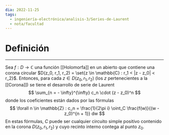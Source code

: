 ```yaml
---
dia: 2022-11-25
tags:
  - ingeniería-electrónica/analisis-3/Series-de-Laurent
  - nota/facultad
---
```

# Definición
---
Sea $f : D \to \mathbb{C}$ una función [[Holomorfa]] en un abierto que contiene una corona circular $D(z_0, r_1, r_2) = \set{z \in \mathbb{C} : r_1 < |z - z_0| < r_2}$. Entonces, para cada $z \in D(z_0, r_1, r_2)$ (los $z$ pertenecientes a la [[Corona]]) se tiene el desarrollo de serie de Laurent $$ \sum_{n = - \infty}^{\infty} c_n \cdot (z - z_0)^n 
 $$ donde los coeficientes están dados por las fórmulas $$ \forall n \in \mathbb{Z} : c_n = \frac{1}{2\pi i} \oint_C \frac{f(w)}{(w - z_0)^{n + 1}} dw $$
 En estas fórmulas, $C$ puede ser cualquier circuito simple positivo contenido en la corona $D(z_0, r_1, r_2)$ y cuyo recinto interno contega al punto $z_0$.